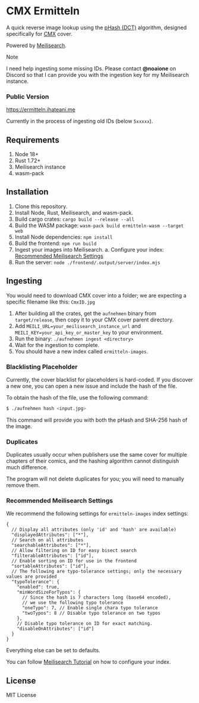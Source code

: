 # CMX Ermitteln

A quick reverse image lookup using the [pHash (DCT)](https://www.phash.org/docs/design.html) algorithm, designed specifically for [CMX](https://comixology.com/) cover.

Powered by [Meilisearch](https://www.meilisearch.com/).

> [!NOTE]
> I need help ingesting some missing IDs. Please contact **@noaione** on Discord so that I can provide you
> with the ingestion key for my Meilisearch instance.

### Public Version

https://ermitteln.ihateani.me

Currently in the process of ingesting old IDs (below `5xxxxx`).

## Requirements
1. Node 18+
2. Rust 1.72+
3. Meilisearch instance
4. wasm-pack

## Installation
1. Clone this repository.
2. Install Node, Rust, Meilisearch, and wasm-pack.
3. Build cargo crates: `cargo build --release --all`
4. Build the WASM package: `wasm-pack build ermitteln-wasm --target web`
5. Install Node dependencies: `npm install`
6. Build the frontend: `npm run build`
7. Ingest your images into Meilisearch.
   a. Configure your index: [Recommended Meilisearch Settings](#recommended-meilisearch-settings)
8. Run the server: `node ./frontend/.output/server/index.mjs`

## Ingesting
You would need to download CMX cover into a folder; we are expecting a specific filename like this: `CmxID.jpg`

1. After building all the crates, get the `aufnehmen` binary from `target/release`, then copy it to your CMX cover parent directory.
2. Add `MEILI_URL=your_meilisearch_instance_url` and `MEILI_KEY=your_api_key_or_master_key` to your environment.
3. Run the binary: `./aufnehmen ingest <directory>`
4. Wait for the ingestion to complete.
5. You should have a new index called `ermitteln-images`.

### Blacklisting Placeholder

Currently, the cover blacklist for placeholders is hard-coded. If you discover a new one, you can open a new issue and include the hash of the file.

To obtain the hash of the file, use the following command:
```bash
$ ./aufnehmen hash <input.jpg>
```

This command will provide you with both the pHash and SHA-256 hash of the image.

### Duplicates

Duplicates usually occur when publishers use the same cover for multiple chapters of their comics, and the hashing algorithm cannot distinguish much difference.

The program will not delete duplicates for you; you will need to manually remove them.

### Recommended Meilisearch Settings

We recommend the following settings for `ermitteln-images` index settings:
```jsonc
{
  // Display all attributes (only 'id' and 'hash' are available)
  "displayedAttributes": ["*"],
  // Search on all attributes
  "searchableAttributes": ["*"],
  // Allow filtering on ID for easy bisect search
  "filterableAttributes": ["id"],
  // Enable sorting on ID for use in the frontend
  "sortableAttributes": ["id"],
  // The following are typo-tolerance settings; only the necessary values are provided
  "typoTolerance": {
    "enabled": true,
    "minWordSizeForTypos": {
      // Since the hash is 7 characters long (base64 encoded),
      // we use the following typo tolerance
      "oneTypo": 7, // Enable single chara typo tolerance
      "twoTypos": 8 // Disable typo tolerance on two typos
    },
    // Disable typo tolerance on ID for exact matching.
    "disableOnAttributes": ["id"]
  }
}
```

Everything else can be set to defaults.

You can follow [Meilisearch Tutorial](https://www.meilisearch.com/docs/reference/api/settings) on how to configure your index.

## License

MIT License
